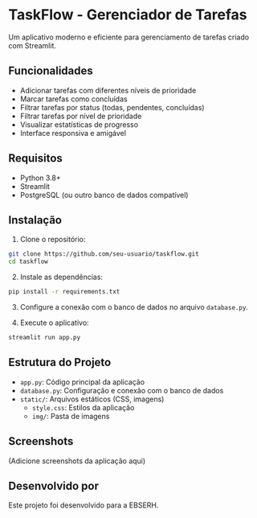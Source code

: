 # TaskFlow - Gerenciador de Tarefas

Um aplicativo moderno e eficiente para gerenciamento de tarefas criado com Streamlit.

## Funcionalidades

- Adicionar tarefas com diferentes níveis de prioridade
- Marcar tarefas como concluídas
- Filtrar tarefas por status (todas, pendentes, concluídas)
- Filtrar tarefas por nível de prioridade
- Visualizar estatísticas de progresso
- Interface responsiva e amigável

## Requisitos

- Python 3.8+
- Streamlit
- PostgreSQL (ou outro banco de dados compatível)

## Instalação

1. Clone o repositório:
```bash
git clone https://github.com/seu-usuario/taskflow.git
cd taskflow
```

2. Instale as dependências:
```bash
pip install -r requirements.txt
```

3. Configure a conexão com o banco de dados no arquivo `database.py`.

4. Execute o aplicativo:
```bash
streamlit run app.py
```

## Estrutura do Projeto

- `app.py`: Código principal da aplicação
- `database.py`: Configuração e conexão com o banco de dados
- `static/`: Arquivos estáticos (CSS, imagens)
  - `style.css`: Estilos da aplicação
  - `img/`: Pasta de imagens

## Screenshots

(Adicione screenshots da aplicação aqui)

## Desenvolvido por

Este projeto foi desenvolvido para a EBSERH. 